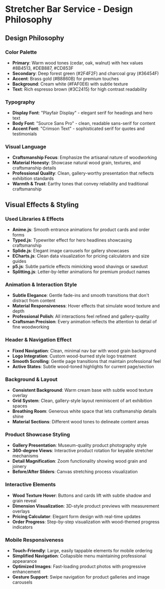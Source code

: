 # Stretcher Bar Service - Design Philosophy

## Design Philosophy

### Color Palette
- **Primary**: Warm wood tones (cedar, oak, walnut) with hex values #8B4513, #DEB887, #CD853F
- **Secondary**: Deep forest green (#2F4F2F) and charcoal gray (#36454F)
- **Accent**: Brass gold (#B8860B) for premium touches
- **Background**: Cream white (#FAF0E6) with subtle texture
- **Text**: Rich espresso brown (#3C2415) for high contrast readability

### Typography
- **Display Font**: "Playfair Display" - elegant serif for headings and hero text
- **Body Font**: "Source Sans Pro" - clean, readable sans-serif for content
- **Accent Font**: "Crimson Text" - sophisticated serif for quotes and testimonials

### Visual Language
- **Craftsmanship Focus**: Emphasize the artisanal nature of woodworking
- **Material Honesty**: Showcase natural wood grain, textures, and craftsmanship details
- **Professional Quality**: Clean, gallery-worthy presentation that reflects exhibition standards
- **Warmth & Trust**: Earthy tones that convey reliability and traditional craftsmanship

## Visual Effects & Styling

### Used Libraries & Effects
- **Anime.js**: Smooth entrance animations for product cards and order forms
- **Typed.js**: Typewriter effect for hero headlines showcasing craftsmanship
- **Splide.js**: Elegant image carousels for gallery showcases
- **ECharts.js**: Clean data visualization for pricing calculators and size guides
- **p5.js**: Subtle particle effects mimicking wood shavings or sawdust
- **Splitting.js**: Letter-by-letter animations for premium product names

### Animation & Interaction Style
- **Subtle Elegance**: Gentle fade-ins and smooth transitions that don't distract from content
- **Material Responsiveness**: Hover effects that simulate wood texture and depth
- **Professional Polish**: All interactions feel refined and gallery-quality
- **Craftsman Precision**: Every animation reflects the attention to detail of fine woodworking

### Header & Navigation Effect
- **Fixed Navigation**: Clean, minimal nav bar with wood grain background
- **Logo Integration**: Custom wood-burned style logo treatment
- **Smooth Scrolling**: Gentle page transitions that maintain professional feel
- **Active States**: Subtle wood-toned highlights for current page/section

### Background & Layout
- **Consistent Background**: Warm cream base with subtle wood texture overlay
- **Grid System**: Clean, gallery-style layout reminiscent of art exhibition spaces
- **Breathing Room**: Generous white space that lets craftsmanship details shine
- **Material Sections**: Different wood tones to delineate content areas

### Product Showcase Styling
- **Gallery Presentation**: Museum-quality product photography style
- **360-degree Views**: Interactive product rotation for keyable stretcher mechanisms
- **Detail Magnification**: Zoom functionality showing wood grain and joinery
- **Before/After Sliders**: Canvas stretching process visualization

### Interactive Elements
- **Wood Texture Hover**: Buttons and cards lift with subtle shadow and grain reveal
- **Dimension Visualization**: 3D-style product previews with measurement overlays
- **Pricing Calculator**: Elegant form design with real-time updates
- **Order Progress**: Step-by-step visualization with wood-themed progress indicators

### Mobile Responsiveness
- **Touch-Friendly**: Large, easily tappable elements for mobile ordering
- **Simplified Navigation**: Collapsible menu maintaining professional appearance
- **Optimized Images**: Fast-loading product photos with progressive enhancement
- **Gesture Support**: Swipe navigation for product galleries and image carousels